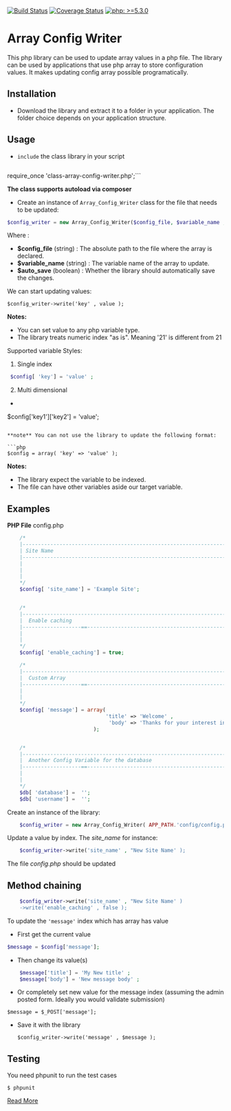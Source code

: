 [![Build Status](https://travis-ci.org/hollax/ArrayConfigWriter.svg?branch=develop)](https://travis-ci.org/hollax/ArrayConfigWriter)
[![Coverage Status](https://coveralls.io/repos/github/hollax/ArrayConfigWriter/badge.svg?branch=develop)](https://coveralls.io/github/hollax/ArrayConfigWriter?branch=master)
[![php: >=5.3.0](https://img.shields.io/badge/php->=5.3-8892BF.svg)](https://php.net/) 

# Array Config Writer 

This php library can be used to update array values in a php  file.
The library can be used by applications that use php array to store configuration values. It makes updating config array possible programatically.

## Installation 

* Download the library and extract it to a folder in your application. The folder choice depends on your application structure.

## Usage
* `include` the class library in your script

    ```php 
require_once 'class-array-config-writer.php';```

**The class supports autoload via composer**

* Create an instance of  `Array_Config_Writer` class for the file that needs to be updated:

```php
$config_writer = new Array_Config_Writer($config_file, $variable_name , $auto_save );
```

Where :

* **$config_file** (string) : The absolute path to the file where the array is declared. 
* **$variable_name** (string) : The variable name of the array  to update. 
* **$auto_save** (boolean) : Whether the library should automatically save the changes.

We can start updating values:

```
$config_writer->write('key' , value );
```

**Notes:** 
* You can set value to any php variable type. 
* The library treats numeric index "as is". Meaning '21' is different from 21

Supported variable Styles:

1. Single index
```php
 $config[ 'key'] = 'value' ;
```

2. Multi dimensional

* ```php
$config['key1']['key2'] = 'value';
```

**note** You can not use the library to update the following format: 

```php
$config = array( 'key' => 'value' );
```

**Notes:** 
* The library expect the variable to be indexed. 
* The file can have other variables aside our target variable.

## Examples

**PHP File** config.php

```php
    /*
    |--------------------------------------------------------------------------
    | Site Name
    |--------------------------------------------------------------------------
    |
    | 
    |
    */
    $config[ 'site_name'] = 'Example Site';


    /*
    |--------------------------------------------------------------------------
    |  Enable caching
    |-------------------==-------------------------------------------------------
    |
    |
    */
    $config[ 'enable_caching'] = true;

    /*
    |--------------------------------------------------------------------------
    |  Custom Array
    |-------------------==-------------------------------------------------------
    |
    |
    */
    $config[ 'message'] = array(
                                'title' => 'Welcome' ,
                                 'body' => 'Thanks for your interest in the library'
                            );


    /*
    |--------------------------------------------------------------------------
    |  Another Config Variable for the database 
    |-------------------==-------------------------------------------------------
    |
    |
    */
    $db[ 'database'] =  '';
    $db[ 'username'] =  '';
```

Create an instance of the library:

```php
    $config_writer = new Array_Config_Writer( APP_PATH.'config/config.php', 'config' );
```

 Update a value by index. The *site_name* for instance:
 
```php
    $config_writer->write('site_name' , "New Site Name' );
```
The file *config.php* should be updated

## Method chaining 

```php
    $config_writer->write('site_name' , "New Site Name' )
    ->write('enable_caching' , false );
```


To update the `'message'` index which has array has value

* First get the current value 

```php
$message = $config['message'];
```

* Then change its value(s)
    
```php
    $message['title'] = 'My New title' ;
    $message['body'] = 'New message body' ;
```

* Or completely set new value for the message index
(assuming the admin posted form. Ideally you would validate submission)

`$message = $_POST['message'];`


* Save it with the library 

    `$config_writer->write('message' , $message );`
    
## Testing
You need phpunit to run the test cases

`$ phpunit`

[Read More](http://hollax.github.io/ArrayConfigWriter)
